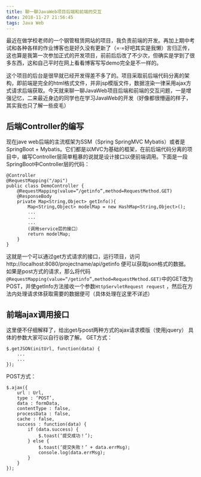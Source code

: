 ```yaml
---
title: 聊一聊JavaWeb项目后端和前端的交互
date: 2018-11-27 21:56:45
tags: Java Web
---
```

最近在做学校老师的一个钢管租赁网站的项目，我负责前端的开发。再加上期中考试和各种各样的作业博客也是好久没有更新了（=·=好吧其实是我懒）言归正传，这也算是我第一次参加正式的开发项目，前前后后改了不少次，但确实是学到了很多东西，这和自己平时在网上看看博客写写demo完全是不一样的。
<!--more-->
这个项目的后台是很早就已经开发得差不多了的。项目采取前后端代码分离的架构，即前端是完全的html格式文件，并非jsp模版文件，数据渲染一律采用ajax方式请求后端获取。今天就来聊一聊JavaWeb项目后端和前端的交互问题，一是增强记忆，二来最近身边的同学也在学习JavaWeb的开发（好像都很懵逼的样子，其实我也只了解一些皮毛）

## 后端Controller的编写
现在jave web后端的主流框架为SSM（Spring   SpringMVC    Mybatis）或者是SpringBoot + Mybatis。它们都是以MVC为基础的框架，在前后端代码分离的项目中，编写Controller层简单粗暴的说就是设计接口以便前端调用。下面是一段SpringBoot中Controller层的代码：
```
@Controller
@RequestMapping("/api")
public class DemoController {
	@RequestMapping(value=“/getinfo”,method=RequestMethod.GET)
	@ResponseBody
	private Map<String,Object> getInfo(){
		Map<String,Object> modelMap = new HashMap<String,Object>();
		...
		...
		...
		(调用service层的接口）
		return modelMap;
	}
}
```
这就是一个可以通过get方式请求的接口，运行项目，访问http://localhost:8080/projectname/api/getinfo 便可以获取json格式的数据。
如果是post方式的请求，那么将代码`@RequestMapping(value=“/getinfo”,method=RequestMethod.GET)`中的GET改为POST，并使getInfo方法接收一个参数`HttpServletRequest request` ，然后在方法内处理请求体获取需要的数据便可（具体处理在这里不详述）

## 前端ajax调用接口
这里便不仔细解释了，给出get与post两种方式的ajax请求模版（使用jquery）
具体的参数大家可以自行谷歌了解。
GET方式：
```
$.getJSON(initUrl, function(data) {
	...
	...	
});
```

POST方式：
```
$.ajax({
	url : Url,
	type : ‘POST’,
	data : formData,
	contentType : false,
	processData : false,
	cache : false,
	success : function(data) {
		if (data.success) {
			$.toast(‘提交成功！’);
		} else {
			$.toast(‘提交失败！’ + data.errMsg);
			console.log(data.errMsg);
		}
	}
});
```